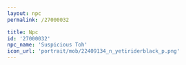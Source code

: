 ```yaml
---
layout: npc
permalink: /27000032

title: Npc
id: '27000032'
npc_name: 'Suspicious Toh'
icon_url: 'portrait/mob/22409134_n_yetiriderblack_p.png'
---
```

